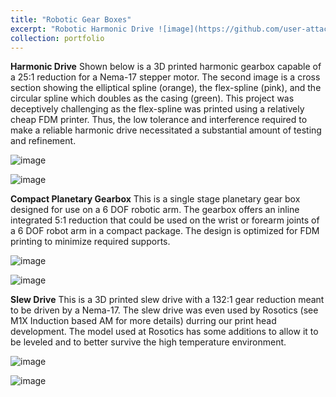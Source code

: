 ```yaml
---
title: "Robotic Gear Boxes"
excerpt: "Robotic Harmonic Drive ![image](https://github.com/user-attachments/assets/3ca58ee5-c474-41b4-9732-e0d820c7cd56)"
collection: portfolio
---
```


**Harmonic Drive**
Shown below is a 3D printed harmonic gearbox capable of a 25:1 reduction for a Nema-17 stepper motor. The second image is a cross section showing the elliptical spline (orange), the flex-spline (pink), and the circular spline which doubles as the casing (green). 
This project was deceptively challenging as the flex-spline was printed using a relatively cheap FDM printer. Thus, the low tolerance and interference required to make a reliable harmonic drive necessitated a substantial amount of testing and refinement. 

![image](https://github.com/user-attachments/assets/9101bf9d-e571-4707-bcb9-4042f5be6f0e)

![image](https://github.com/user-attachments/assets/3ca58ee5-c474-41b4-9732-e0d820c7cd56)

**Compact Planetary Gearbox**
This is a single stage planetary gear box designed for use on a 6 DOF robotic arm. The gearbox offers an inline integrated 5:1 reduction that could be used on the wrist or forearm joints of a 6 DOF robot arm in a compact package. The design is optimized for FDM printing to minimize required supports.

![image](https://github.com/user-attachments/assets/dda07a89-8ecb-4cf8-bc12-d1cd4d4d2509)

![image](https://github.com/user-attachments/assets/01655a96-847c-429c-bbdd-1dcf91a5a559)

**Slew Drive**
This is a 3D printed slew drive with a 132:1 gear reduction meant to be driven by a Nema-17. The slew drive was even used by Rosotics (see M1X Induction based AM for more details) durring our print head development. The model used at Rosotics has some additions to allow it to be leveled and to better survive the high temperature environment.

![image](https://github.com/user-attachments/assets/3d3a5129-1141-420d-9cef-6f5c52b067b5)

![image](https://github.com/user-attachments/assets/68138e96-ca35-418f-bb8c-8b5c4d9ed04d)
